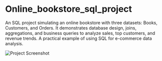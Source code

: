 # Online_bookstore_sql_project
An SQL project simulating an online bookstore with three datasets: Books, Customers, and Orders. It demonstrates database design, joins, aggregations, and business queries to analyze sales, top customers, and revenue trends. A practical example of using SQL for e-commerce data analysis.

![Project Screenshot](C:\Users\Dell\Downloads)

